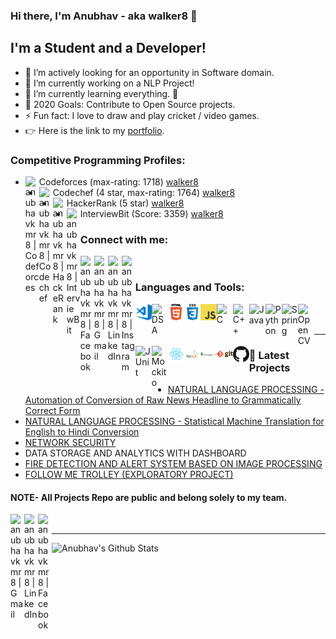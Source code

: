 ### Hi there, I'm Anubhav - aka walker8 👋

## I'm a Student and a Developer!
- 👯 I’m actively looking for an opportunity in Software domain.
- 🔭 I’m currently working on a NLP Project!
- 🌱 I’m currently learning everything. 🤣
- 🥅 2020 Goals: Contribute to Open Source projects.
- ⚡ Fun fact: I love to draw and play cricket / video games.
- 👉 Here is the link to my [portfolio](https://anubhavkmr8.github.io/).

### Competitive Programming Profiles:

- Codeforces (max-rating: 1718) [walker8](https://codeforces.com/profile/Walker8) [<img align="left" alt="anubhavkmr8 | Codeforces" width="22px" src="https://cdn.jsdelivr.net/npm/simple-icons@v3/icons/codeforces.svg" />][codeforces]
- Codechef (4 star, max-rating: 1764) [walker8](https://www.codechef.com/users/walker8) [<img align="left" alt="anubhavkmr8 | Codechef" width="22px" src="https://cdn.jsdelivr.net/npm/simple-icons@v3/icons/codechef.svg" />][codechef]
- HackerRank (5 star) [walker8](https://www.hackerrank.com/walker8) [<img align="left" alt="anubhavkmr8 | HackeRank" width="22px" src="https://cdn.jsdelivr.net/npm/simple-icons@v3/icons/hackerrank.svg" />][hackerrank]
- InterviewBit (Score: 3359) [walker8](https://www.interviewbit.com/profile/walker8) [<img align="left" alt="anubhavkmr8 | InterviewBit" width="22px" src="https://encrypted-tbn0.gstatic.com/images?q=tbn%3AANd9GcRTPZA3lEYsxJYiPfwd-Zl0tP3UUm6di1drjw&usqp=CAU" />][interviewbit]

### Connect with me:

[<img align="left" alt="anubhavkmr8 | Facebook" width="22px" src="https://img.icons8.com/android/24/000000/facebook-new.png" />][facebook]
[<img align="left" alt="anubhavkmr8 | Gmail" width="22px" src="https://cdn.jsdelivr.net/npm/simple-icons@v3/icons/gmail.svg" />][gmail]
[<img align="left" alt="anubhavkmr8 | LinkedIn" width="22px" src="https://cdn.jsdelivr.net/npm/simple-icons@v3/icons/linkedin.svg" />][linkedin]
[<img align="left" alt="anubhavkmr8 | Instagram" width="22px" src="https://cdn.jsdelivr.net/npm/simple-icons@v3/icons/instagram.svg" />][instagram]

<br />

### Languages and Tools:

<img align="left" alt="Visual Studio Code" width="26px" src="https://raw.githubusercontent.com/github/explore/80688e429a7d4ef2fca1e82350fe8e3517d3494d/topics/visual-studio-code/visual-studio-code.png" />
<img align="left" alt="DSA" width="26px" src="https://img.favpng.com/6/17/18/data-structures-and-algorithms-algorithms-data-structures-programs-computer-science-png-favpng-WLB6bjNKJudwXf5EVbHqwXNsF.jpg" />
<img align="left" alt="HTML5" width="26px" src="https://raw.githubusercontent.com/github/explore/80688e429a7d4ef2fca1e82350fe8e3517d3494d/topics/html/html.png" />
<img align="left" alt="CSS3" width="26px" src="https://raw.githubusercontent.com/github/explore/80688e429a7d4ef2fca1e82350fe8e3517d3494d/topics/css/css.png" />
<img align="left" alt="JavaScript" width="26px" src="https://raw.githubusercontent.com/github/explore/80688e429a7d4ef2fca1e82350fe8e3517d3494d/topics/javascript/javascript.png" />
<img align="left" alt="C" width="26px" src="https://assets.exercism.io/tracks/c-hex-turquoise.png" />
<img align="left" alt="C++" width="26px" src="https://upload.wikimedia.org/wikipedia/commons/thumb/1/18/ISO_C%2B%2B_Logo.svg/1200px-ISO_C%2B%2B_Logo.svg.png" />
<img align="left" alt="Java" width="26px" src="https://sdtimes.com/wp-content/uploads/2019/03/jW4dnFtA_400x400.jpg" />
<img align="left" alt="Python" width="26px" src="https://upload.wikimedia.org/wikipedia/commons/thumb/c/c3/Python-logo-notext.svg/1200px-Python-logo-notext.svg.png" />
<img align="left" alt="Spring" width="26px" src="https://dzone.com/storage/temp/12434118-spring-boot-logo.png" />
<img align="left" alt="OpenCV" width="26px" src="https://w7.pngwing.com/pngs/978/465/png-transparent-learning-opencv-computer-vision-machine-learning-c-robotics-text-computer-logo.png" />
<img align="left" alt="JUnit" width="26px" src="https://junit.org/junit5/assets/img/junit5-logo.png" />
<img align="left" alt="Mockito" width="26px" src="https://static.javatpoint.com/tutorial/mockito/images/mockito.png" />
<img align="left" alt="React" width="26px" src="https://raw.githubusercontent.com/github/explore/80688e429a7d4ef2fca1e82350fe8e3517d3494d/topics/react/react.png" />
<img align="left" alt="MySQL" width="26px" src="https://raw.githubusercontent.com/github/explore/80688e429a7d4ef2fca1e82350fe8e3517d3494d/topics/mysql/mysql.png" />
<img align="left" alt="MongoDB" width="26px" src="https://raw.githubusercontent.com/github/explore/80688e429a7d4ef2fca1e82350fe8e3517d3494d/topics/mongodb/mongodb.png" />
<img align="left" alt="Git" width="26px" src="https://raw.githubusercontent.com/github/explore/80688e429a7d4ef2fca1e82350fe8e3517d3494d/topics/git/git.png" />
<img align="left" alt="GitHub" width="26px" src="https://raw.githubusercontent.com/github/explore/78df643247d429f6cc873026c0622819ad797942/topics/github/github.png" />

<br />
<br />


---

### 📕 Latest Projects
<!-- PROJECTS:START -->
- [NATURAL LANGUAGE PROCESSING - Automation of Conversion of Raw News Headline to Grammatically Correct Form](https://github.com/anubhavkmr8/Conversion-of-Raw-News-Headline-to-Canonical-Form)
- [NATURAL LANGUAGE PROCESSING - Statistical Machine Translation for English to Hindi Conversion](https://github.com/anubhavkmr8/Natural_Language_Processing)
- [NETWORK SECURITY](https://github.com/anubhavkmr8/Network-Security)
- DATA STORAGE AND ANALYTICS WITH DASHBOARD
- [FIRE DETECTION AND ALERT SYSTEM BASED ON IMAGE PROCESSING](https://github.com/anubhavkmr8/Fire-Detection-Camera)
- [FOLLOW ME TROLLEY (EXPLORATORY PROJECT)](https://github.com/anubhavkmr8/Folloy-Me-Trolley)

#### NOTE- All Projects Repo are public and belong solely to my team.

[<img align="left" alt="anubhavkmr8 | Gmail" width="22px" src="https://cdn.jsdelivr.net/npm/simple-icons@v3/icons/gmail.svg" />][gmail]
[<img align="left" alt="anubhavkmr8 | LinkedIn" width="22px" src="https://cdn.jsdelivr.net/npm/simple-icons@v3/icons/linkedin.svg" />][linkedin] 
[<img align="left" alt="anubhavkmr8 | Facebook" width="22px" src="https://img.icons8.com/android/24/000000/facebook-new.png" />][facebook]
<!-- PROJECTS:END -->

<br />

---

<img align="left" alt="Anubhav's Github Stats" src="https://github-readme-stats.vercel.app/api?username=anubhavkmr8&show_icons=true&hide_border=true" />

[facebook]: https://www.facebook.com/anubhav.kumar.1848
[gmail]: mailto:anubhavkmr8@gmail.com
[instagram]: https://www.instagram.com/i_m_anubhav8/?hl=en
[linkedin]: https://www.linkedin.com/in/anubhav-kumar-5831b5150
[codeforces]: https://codeforces.com/profile/Walker8
[codechef]: https://www.codechef.com/users/walker8
[hackerrank]: https://www.hackerrank.com/walker8
[interviewbit]: https://www.interviewbit.com/profile/walker8
